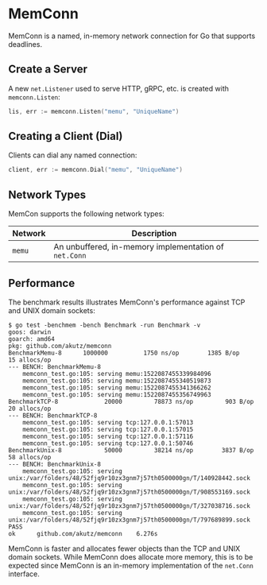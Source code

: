 # MemConn
MemConn is a named, in-memory network connection for Go that supports
deadlines.

## Create a Server
A new `net.Listener` used to serve HTTP, gRPC, etc. is created with
`memconn.Listen`:

```go
lis, err := memconn.Listen("memu", "UniqueName")
```

## Creating a Client (Dial)
Clients can dial any named connection:

```go
client, err := memconn.Dial("memu", "UniqueName")
```

## Network Types
MemCon supports the following network types:

| Network | Description |
|---------|-------------|
| `memu`  | An unbuffered, in-memory implementation of `net.Conn` |

## Performance
The benchmark results illustrates MemConn's performance against TCP
and UNIX domain sockets:

```shell
$ go test -benchmem -bench Benchmark -run Benchmark -v
goos: darwin
goarch: amd64
pkg: github.com/akutz/memconn
BenchmarkMemu-8   	 1000000	      1750 ns/op	    1385 B/op	      15 allocs/op
--- BENCH: BenchmarkMemu-8
	memconn_test.go:105: serving memu:1522087455339984096
	memconn_test.go:105: serving memu:1522087455340519873
	memconn_test.go:105: serving memu:1522087455341366262
	memconn_test.go:105: serving memu:1522087455356749963
BenchmarkTCP-8       	   20000	     78873 ns/op	     903 B/op	      20 allocs/op
--- BENCH: BenchmarkTCP-8
	memconn_test.go:105: serving tcp:127.0.0.1:57013
	memconn_test.go:105: serving tcp:127.0.0.1:57015
	memconn_test.go:105: serving tcp:127.0.0.1:57116
	memconn_test.go:105: serving tcp:127.0.0.1:50746
BenchmarkUnix-8      	   50000	     38214 ns/op	    3837 B/op	      58 allocs/op
--- BENCH: BenchmarkUnix-8
	memconn_test.go:105: serving unix:/var/folders/48/52fjq9r10zx3gnm7j57th0500000gn/T/140928442.sock
	memconn_test.go:105: serving unix:/var/folders/48/52fjq9r10zx3gnm7j57th0500000gn/T/908553169.sock
	memconn_test.go:105: serving unix:/var/folders/48/52fjq9r10zx3gnm7j57th0500000gn/T/327038716.sock
	memconn_test.go:105: serving unix:/var/folders/48/52fjq9r10zx3gnm7j57th0500000gn/T/797689899.sock
PASS
ok  	github.com/akutz/memconn	6.276s
```

MemConn is faster and allocates fewer objects than the TCP and UNIX domain
sockets. While MemConn does allocate more memory, this is to be expected
since MemConn is an in-memory implementation of the `net.Conn` interface.
